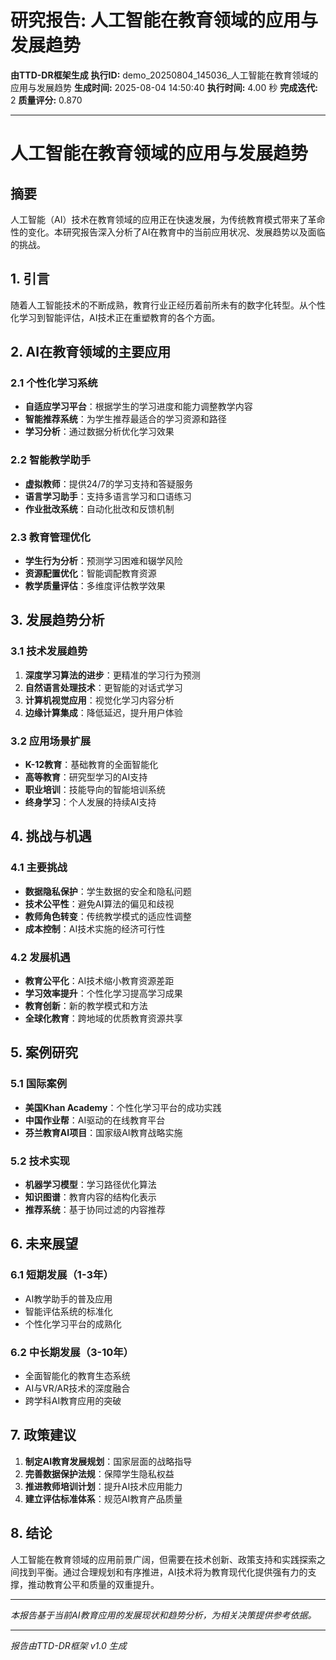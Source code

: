 # 研究报告: 人工智能在教育领域的应用与发展趋势

**由TTD-DR框架生成**
**执行ID:** demo_20250804_145036_人工智能在教育领域的应用与发展趋势
**生成时间:** 2025-08-04 14:50:40
**执行时间:** 4.00 秒
**完成迭代:** 2
**质量评分:** 0.870

---

# 人工智能在教育领域的应用与发展趋势

## 摘要

人工智能（AI）技术在教育领域的应用正在快速发展，为传统教育模式带来了革命性的变化。本研究报告深入分析了AI在教育中的当前应用状况、发展趋势以及面临的挑战。

## 1. 引言

随着人工智能技术的不断成熟，教育行业正经历着前所未有的数字化转型。从个性化学习到智能评估，AI技术正在重塑教育的各个方面。

## 2. AI在教育领域的主要应用

### 2.1 个性化学习系统
- **自适应学习平台**：根据学生的学习进度和能力调整教学内容
- **智能推荐系统**：为学生推荐最适合的学习资源和路径
- **学习分析**：通过数据分析优化学习效果

### 2.2 智能教学助手
- **虚拟教师**：提供24/7的学习支持和答疑服务
- **语言学习助手**：支持多语言学习和口语练习
- **作业批改系统**：自动化批改和反馈机制

### 2.3 教育管理优化
- **学生行为分析**：预测学习困难和辍学风险
- **资源配置优化**：智能调配教育资源
- **教学质量评估**：多维度评估教学效果

## 3. 发展趋势分析

### 3.1 技术发展趋势
1. **深度学习算法的进步**：更精准的学习行为预测
2. **自然语言处理技术**：更智能的对话式学习
3. **计算机视觉应用**：视觉化学习内容分析
4. **边缘计算集成**：降低延迟，提升用户体验

### 3.2 应用场景扩展
- **K-12教育**：基础教育的全面智能化
- **高等教育**：研究型学习的AI支持
- **职业培训**：技能导向的智能培训系统
- **终身学习**：个人发展的持续AI支持

## 4. 挑战与机遇

### 4.1 主要挑战
- **数据隐私保护**：学生数据的安全和隐私问题
- **技术公平性**：避免AI算法的偏见和歧视
- **教师角色转变**：传统教学模式的适应性调整
- **成本控制**：AI技术实施的经济可行性

### 4.2 发展机遇
- **教育公平化**：AI技术缩小教育资源差距
- **学习效率提升**：个性化学习提高学习成果
- **教育创新**：新的教学模式和方法
- **全球化教育**：跨地域的优质教育资源共享

## 5. 案例研究

### 5.1 国际案例
- **美国Khan Academy**：个性化学习平台的成功实践
- **中国作业帮**：AI驱动的在线教育平台
- **芬兰教育AI项目**：国家级AI教育战略实施

### 5.2 技术实现
- **机器学习模型**：学习路径优化算法
- **知识图谱**：教育内容的结构化表示
- **推荐系统**：基于协同过滤的内容推荐

## 6. 未来展望

### 6.1 短期发展（1-3年）
- AI教学助手的普及应用
- 智能评估系统的标准化
- 个性化学习平台的成熟化

### 6.2 中长期发展（3-10年）
- 全面智能化的教育生态系统
- AI与VR/AR技术的深度融合
- 跨学科AI教育应用的突破

## 7. 政策建议

1. **制定AI教育发展规划**：国家层面的战略指导
2. **完善数据保护法规**：保障学生隐私权益
3. **推进教师培训计划**：提升AI技术应用能力
4. **建立评估标准体系**：规范AI教育产品质量

## 8. 结论

人工智能在教育领域的应用前景广阔，但需要在技术创新、政策支持和实践探索之间找到平衡。通过合理规划和有序推进，AI技术将为教育现代化提供强有力的支撑，推动教育公平和质量的双重提升。

---

*本报告基于当前AI教育应用的发展现状和趋势分析，为相关决策提供参考依据。*


---
*报告由TTD-DR框架 v1.0 生成*
